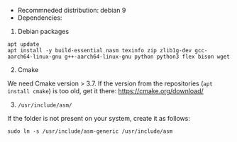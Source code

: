 - Recommneded distribution: debian 9
- Dependencies:

 1. Debian packages
```
apt update
apt install -y build-essential nasm texinfo zip zlib1g-dev gcc-aarch64-linux-gnu g++-aarch64-linux-gnu python python3 flex bison wget
```

 2. Cmake

We need Cmake version > 3.7. If the version from the repositories (```apt 
install cmake```) is too old, get it there: https://cmake.org/download/

 3. `/usr/include/asm/`

If the folder is not present on your system, create it as follows:
```
sudo ln -s /usr/include/asm-generic /usr/include/asm
```
